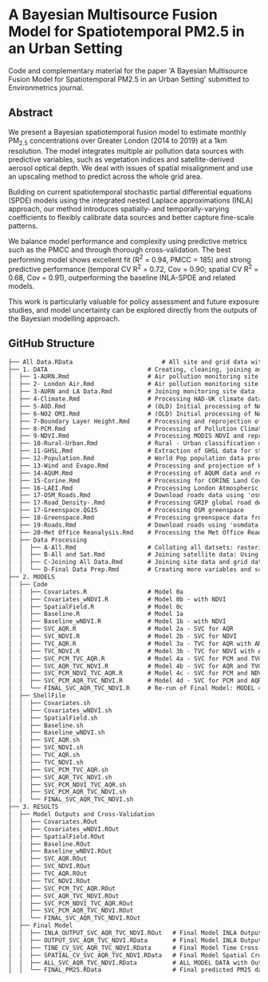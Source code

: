 # A Bayesian Multisource Fusion Model for Spatiotemporal PM2.5 in an Urban Setting

Code and complementary material for the paper 'A Bayesian Multisource Fusion Model for Spatiotemporal PM2.5 in an Urban Setting' submitted to Environmetrics journal.

## Abstract

We present a Bayesian spatiotemporal fusion model to estimate monthly PM$_{2.5}$ concentrations over Greater London (2014 to 2019) at a 1km resolution. The model integrates multiple air pollution data sources with predictive variables, such as vegetation indices and satellite-derived aerosol optical depth. We deal with issues of spatial misalignment and use an upscaling method to predict across the whole grid area. 

Building on current spatiotemporal stochastic partial differential equations (SPDE) models using the integrated nested Laplace approximations (INLA) approach, our method introduces spatially- and temporally-varying coefficients to flexibly calibrate data sources and better capture fine-scale patterns.

We balance model performance and complexity using predictive metrics such as the PMCC and through thorough cross-validation. The best performing model shows excellent fit (R$^2$ = 0.94, PMCC = 185) and strong predictive performance (temporal CV R$^2$ = 0.72, Cov = 0.90; spatial CV R$^2$ = 0.68, Cov = 0.91), outperforming the baseline INLA-SPDE and related models.

This work is particularly valuable for policy assessment and future exposure studies, and model uncertainty can be explored directly from the outputs of the Bayesian modelling approach.

## GitHub Structure

```md
├── All Data.RData                         # All site and grid data with all variables
├── 1. DATA                            # Creating, cleaning, joining and extracting all model data and full potential covariates
│  ├── 1-AURN.Rmd                      # Air pollution monitoring site data from the Automatic Urban and Rural Network (AURN)
│  ├── 2- London Air.Rmd               # Air pollution monitoring site data from the London Air network
│  ├── 3-AURN and LA Data.Rmd          # Joining monitoring site data
│  ├── 4-Climate.Rmd                   # Processing HAD-UK climate data
│  ├── 5-AOD.Rmd                       # (OLD) Initial processing of NASA MAIAC AOD satellite data with Inverse Distance Weighting for gap filling
│  ├── 6-NO2 OMI.Rmd                   # (OLD) Initial processing of NASA OMI/AURA NO2 column data with Inverse Distance Weighting for gap filling
│  ├── 7-Boundary Layer Height.Rmd     # Processing and reprojection of Boundary Layer Height (BLH) from ERA5 Land
│  ├── 8-PCM.Rmd                       # Processing of Pollution Climate Mapping (PCM) model data
│  ├── 9-NDVI.Rmd                      # Processing MODIS NDVI and reprojection with Inverse Distance Weight
│  ├── 10-Rural-Urban.Rmd              # Rural - Urban classification of UK output areas
│  ├── 11-GHSL.Rmd                     # Extraction of GHSL data for study domain and reprojection
│  ├── 12-Population.Rmd               # World Pop population data processing
│  ├── 13-Wind and Evapo.Rmd           # Processing and projection of Wind and Evapotranspiration/Evaporation from ERA5 Land
│  ├── 14-AQUM.Rmd                     # Processing of AQUM data and reprojection by Inverse Distance Weighting
│  ├── 15-Corine.Rmd                   # Processing for CORINE Land Cover data and categorisation 
│  ├── 16-LAEI.Rmd                     # Processing London Atmospheric Emissions Inventory
│  ├── 17-OSM_Roads.Rmd                # Download roads data using 'osmdata' and creating measures of nearby roads
│  ├── 17-Road_Density-.Rmd            # Processing GRIP global road density data
│  ├── 17-Greenspace.QGIS              # Processing OSM greenspace
│  ├── 18-Greenspace.Rmd               # Processing greenspace data from QGIS
│  ├── 19-Roads.Rmd                    # Download roads using 'osmdata', creating distance to road variables
│  ├── 20-Met Office Reanalysis.Rmd    # Processing the Met Office Reanalysis of the AQUM model
│  ├── Data Processing
│  │  ├── A-All.Rmd                    # Collating all datsets: rasterisation and extract at monitoring site locations
│  │  ├── B-All and Sat.Rmd            # Joining satellite data: Using Inverse Distance Weighting to gap fill, reproject and extract at monitoring site locations
│  │  ├── C-Joining All Data.Rmd       # Joining site data and grid data and creating various different variables
│  │  └── D-Final Data Prep.Rmd        # Creating more variables and scaling covariates
├── 2. MODELS
│  ├── Code
│  │  ├── Covariates.R                 # Model 0a
│  │  ├── Covariates_wNDVI.R           # Model 0b - with NDVI
│  │  ├── SpatialField.R               # Model 0c
│  │  ├── Baseline.R                   # Model 1a
│  │  ├── Baseline_wNDVI.R             # Model 1b - with NDVI
│  │  ├── SVC_AQR.R                    # Model 2a - SVC for AQR
│  │  ├── SVC_NDVI.R                   # Model 2b - SVC for NDVI
│  │  ├── TVC_AQR.R                    # Model 3a - TVC for AQR with AR1 Time
│  │  ├── TVC_NDVI.R                   # Model 3b - TVC for NDVI with AR1 Time
│  │  ├── SVC_PCM_TVC_AQR.R            # Model 4a - SVC for PCM and TVC for AQR with AR1 Time
│  │  ├── SVC_AQR_TVC_NDVI.R           # Model 4b - SVC for AQR and TVC for NDVI with AR1 Time
│  │  ├── SVC_PCM_NDVI_TVC_AQR.R       # Model 4c - SVC for PCM and NDVI, and TVC for AQR with AR1 Time
│  │  ├── SVC_PCM_AQR_TVC_NDVI.R       # Model 4d - SVC for PCM and AQR, and TVC for NDVI with AR1 Time
│  │  └── FINAL_SVC_AQR_TVC_NDVI.R     # Re-run of Final Model: MODEL 4b - SVC for AQR and TVC for NDVI with AR1 Time with 'Laplace' method
│  ├── ShellFile
│  │  ├── Covariates.sh
│  │  ├── Covariates_wNDVI.sh
│  │  ├── SpatialField.sh
│  │  ├── Baseline.sh                  
│  │  ├── Baseline_wNDVI.sh 
│  │  ├── SVC_AQR.sh
│  │  ├── SVC_NDVI.sh 
│  │  ├── TVC_AQR.sh 
│  │  ├── TVC_NDVI.sh
│  │  ├── SVC_PCM_TVC_AQR.sh 
│  │  ├── SVC_AQR_TVC_NDVI.sh 
│  │  ├── SVC_PCM_NDVI_TVC_AQR.sh  
│  │  ├── SVC_PCM_AQR_TVC_NDVI.sh 
│  │  └── FINAL_SVC_AQR_TVC_NDVI.sh 
├── 3. RESULTS
│  ├── Model Outputs and Cross-Validation
│  │  ├── Covariates.ROut
│  │  ├── Covariates_wNDVI.ROut
│  │  ├── SpatialField.ROut
│  │  ├── Baseline.ROut                  
│  │  ├── Baseline_wNDVI.ROut 
│  │  ├── SVC_AQR.ROut
│  │  ├── SVC_NDVI.ROut 
│  │  ├── TVC_AQR.ROut 
│  │  ├── TVC_NDVI.ROut
│  │  ├── SVC_PCM_TVC_AQR.ROut 
│  │  ├── SVC_AQR_TVC_NDVI.ROut 
│  │  ├── SVC_PCM_NDVI_TVC_AQR.ROut  
│  │  ├── SVC_PCM_AQR_TVC_NDVI.ROut 
│  │  └── FINAL_SVC_AQR_TVC_NDVI.ROut 
│  ├── Final Model
│  │  ├── INLA_OUTPUT_SVC_AQR_TVC_NDVI.ROut   # Final Model INLA Output File
│  │  ├── OUTPUT_SVC_AQR_TVC_NDVI.RData       # Final Model INLA Output Data
│  │  ├── TINE_CV_SVC_AQR_TVC_NDVI.RData      # Final Model Time Cross-Validation INLA Output Data
│  │  ├── SPATIAL_CV_SVC_AQR_TVC_NDVI.RData   # Final Model Spatial Cross-Validation INLA Output Data
│  │  ├── ALL_SVC_AQR_TVC_NDVI.RData          # ALL MODEL DATA with Outputs: Dataframe of all data with final model output
│  │  └── FINAL_PM25.RData                    # Final predicted PM25 data: observed, predicted, sd, quantiles, etc



